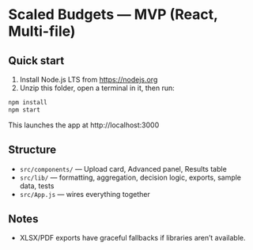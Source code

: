# Scaled Budgets — MVP (React, Multi-file)

## Quick start
1) Install Node.js LTS from https://nodejs.org
2) Unzip this folder, open a terminal in it, then run:
```bash
npm install
npm start
```
This launches the app at http://localhost:3000

## Structure
- `src/components/` — Upload card, Advanced panel, Results table
- `src/lib/` — formatting, aggregation, decision logic, exports, sample data, tests
- `src/App.js` — wires everything together

## Notes
- XLSX/PDF exports have graceful fallbacks if libraries aren’t available.
